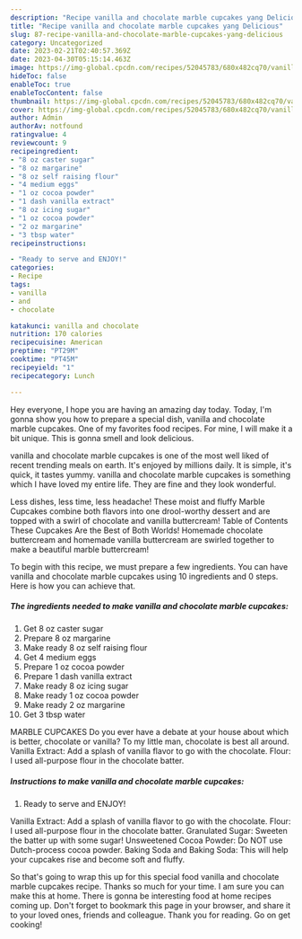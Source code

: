 ```yaml
---
description: "Recipe vanilla and chocolate marble cupcakes yang Delicious"
title: "Recipe vanilla and chocolate marble cupcakes yang Delicious"
slug: 87-recipe-vanilla-and-chocolate-marble-cupcakes-yang-delicious
category: Uncategorized
date: 2023-02-21T02:40:57.369Z
date: 2023-04-30T05:15:14.463Z
image: https://img-global.cpcdn.com/recipes/52045783/680x482cq70/vanilla-and-chocolate-marble-cupcakes-recipe-main-photo.jpg
hideToc: false
enableToc: true
enableTocContent: false
thumbnail: https://img-global.cpcdn.com/recipes/52045783/680x482cq70/vanilla-and-chocolate-marble-cupcakes-recipe-main-photo.jpg
cover: https://img-global.cpcdn.com/recipes/52045783/680x482cq70/vanilla-and-chocolate-marble-cupcakes-recipe-main-photo.jpg
author: Admin
authorAv: notfound
ratingvalue: 4
reviewcount: 9
recipeingredient:
- "8 oz caster sugar"
- "8 oz margarine"
- "8 oz self raising flour"
- "4 medium eggs"
- "1 oz cocoa powder"
- "1 dash vanilla extract"
- "8 oz icing sugar"
- "1 oz cocoa powder"
- "2 oz margarine"
- "3 tbsp water"
recipeinstructions:

- "Ready to serve and ENJOY!"
categories:
- Recipe
tags:
- vanilla
- and
- chocolate

katakunci: vanilla and chocolate 
nutrition: 170 calories
recipecuisine: American
preptime: "PT29M"
cooktime: "PT45M"
recipeyield: "1"
recipecategory: Lunch

---
```



Hey everyone, I hope you are having an amazing day today. Today, I'm gonna show you how to prepare a special dish, vanilla and chocolate marble cupcakes. One of my favorites food recipes. For mine, I will make it a bit unique. This is gonna smell and look delicious.

vanilla and chocolate marble cupcakes is one of the most well liked of recent trending meals on earth. It's enjoyed by millions daily. It is simple, it's quick, it tastes yummy. vanilla and chocolate marble cupcakes is something which I have loved my entire life. They are fine and they look wonderful.

Less dishes, less time, less headache! These moist and fluffy Marble Cupcakes combine both flavors into one drool-worthy dessert and are topped with a swirl of chocolate and vanilla buttercream! Table of Contents These Cupcakes Are the Best of Both Worlds! Homemade chocolate buttercream and homemade vanilla buttercream are swirled together to make a beautiful marble buttercream!


To begin with this recipe, we must prepare a few ingredients. You can have vanilla and chocolate marble cupcakes using 10 ingredients and 0 steps. Here is how you can achieve that.

<!--inarticleads1-->

##### The ingredients needed to make vanilla and chocolate marble cupcakes:

1. Get 8 oz caster sugar
1. Prepare 8 oz margarine
1. Make ready 8 oz self raising flour
1. Get 4 medium eggs
1. Prepare 1 oz cocoa powder
1. Prepare 1 dash vanilla extract
1. Make ready 8 oz icing sugar
1. Make ready 1 oz cocoa powder
1. Make ready 2 oz margarine
1. Get 3 tbsp water


MARBLE CUPCAKES Do you ever have a debate at your house about which is better, chocolate or vanilla? To my little man, chocolate is best all around. Vanilla Extract: Add a splash of vanilla flavor to go with the chocolate. Flour: I used all-purpose flour in the chocolate batter. 

<!--inarticleads2-->

##### Instructions to make vanilla and chocolate marble cupcakes:


1. Ready to serve and ENJOY!

Vanilla Extract: Add a splash of vanilla flavor to go with the chocolate. Flour: I used all-purpose flour in the chocolate batter. Granulated Sugar: Sweeten the batter up with some sugar! Unsweetened Cocoa Powder: Do NOT use Dutch-process cocoa powder. Baking Soda and Baking Soda: This will help your cupcakes rise and become soft and fluffy. 

So that's going to wrap this up for this special food vanilla and chocolate marble cupcakes recipe. Thanks so much for your time. I am sure you can make this at home. There is gonna be interesting food at home recipes coming up. Don't forget to bookmark this page in your browser, and share it to your loved ones, friends and colleague. Thank you for reading. Go on get cooking!
